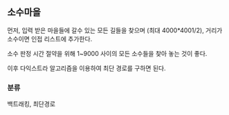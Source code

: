 ## 소수마을

먼저, 입력 받은 마을들에 갈수 있는 모든 길들을 찾으며 (최대 4000*4001/2), 거리가 소수이면 인접 리스트에 추가한다.

소수 판정 시간 절약을 위해 1~9000 사이의 모든 소수들을 찾아 놓는 것이 좋다. 

이후 다익스트라 알고리즘을 이용하여 최단 경로를 구하면 된다.

### 분류

백트래킹, 최단경로
